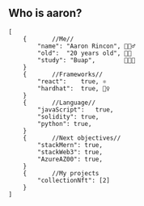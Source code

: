 ## Who is aaron?
    [
        {       //Me//
            "name": "Aaron Rincon", 🙋🏻‍♂️
            "old":  "20 years old", 👴🏻
            "study": "Buap",        👨🏻‍💻 
        }
        {       //Frameworks//
            "react":    true, ⚛️
            "hardhat":  true, 👷‍♀️
        }
        {       //Language//
            "javaScript":   true, 
            "solidity": true, 
            "python": true, 
        }
        {       //Next objectives//
            "stackMern": true,
            "stackWeb3": true,
            "AzureAZ00": true,
        }
        {       //My projects
            "collectionNft": [2]
        }
    ]